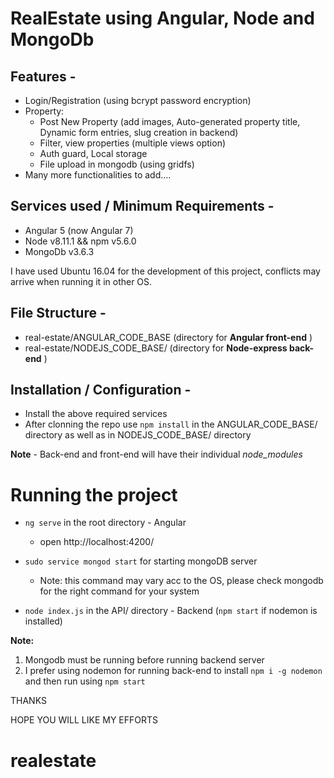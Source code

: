 # RealEstate using Angular, Node and MongoDb

## Features -

- Login/Registration (using bcrypt password encryption)
- Property:
    - Post New Property (add images, Auto-generated property title, Dynamic form entries, slug creation in backend)
    - Filter, view properties (multiple views option)
    - Auth guard, Local storage
    - File upload in mongodb (using gridfs)
- Many more functionalities to add....

## Services used / Minimum Requirements - 

- Angular 5 (now Angular 7) 
- Node v8.11.1 && npm v5.6.0
- MongoDb v3.6.3

I have used Ubuntu 16.04 for the development of this project, conflicts may arrive when running it in other OS.

## File Structure -

- real-estate/ANGULAR_CODE_BASE (directory for **Angular front-end** )
- real-estate/NODEJS_CODE_BASE/ (directory for **Node-express back-end** )

## Installation / Configuration - 

- Install the above required services
- After clonning the repo use `npm install` in the ANGULAR_CODE_BASE/ directory as well as in  NODEJS_CODE_BASE/ directory

**Note** - Back-end and front-end will have their individual *node_modules*

# Running the project

- `ng serve` in the root directory - Angular 
  - open http://localhost:4200/ 

- `sudo service mongod start` for starting mongoDB server
  - Note: this command may vary acc to the OS, please check mongodb for the right command for your system 

- `node index.js` in the API/ directory  - Backend (`npm start` if nodemon is installed)

**Note:** 
1. Mongodb must be running before running backend server
2. I prefer using nodemon for running back-end to install `npm i -g nodemon`  and then run using `npm start`


THANKS

HOPE YOU WILL LIKE MY EFFORTS
# realestate
